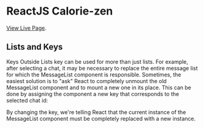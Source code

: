 # ReactJS Calorie-zen


[View Live Page](https://kerwindows.github.io/calorie-zen/).

## Lists and Keys

Keys Outside Lists
key can be used for more than just lists. For example, after selecting a chat, it may be necessary to replace the entire message list for which the MessageList component is responsible.
Sometimes, the easiest solution is to "ask" React to completely unmount the old MessageList component and to mount a new one in its place. This can be done by assigning the component a new key that corresponds to the selected chat id:


By changing the key, we're telling React that the current instance of the MessageList component must be completely replaced with a new instance.
